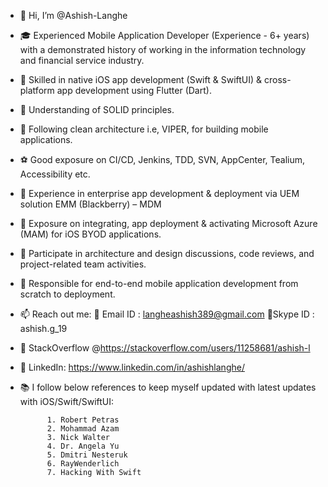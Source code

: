 - 👋 Hi, I’m @Ashish-Langhe

- 🎓 Experienced Mobile Application Developer (Experience - 6+ years) with a demonstrated history of working in the information technology and financial service industry.

- 🌱 Skilled in native iOS app development (Swift & SwiftUI) & cross-platform app development using Flutter (Dart).

- 🎿 Understanding of SOLID principles.

- 🎲 Following clean architecture i.e, VIPER, for building mobile applications.

- ⚽ Good exposure on CI/CD, Jenkins, TDD, SVN, AppCenter, Tealium, Accessibility etc. 

- 📀 Experience in enterprise app development & deployment via UEM solution EMM (Blackberry) – MDM

- 🧿 Exposure on integrating, app deployment & activating Microsoft Azure (MAM) for iOS BYOD applications.

- 🎯 Participate in architecture and design discussions, code reviews, and project-related team activities.

- 📳 Responsible for end-to-end mobile application development from scratch to deployment.

- 📫 Reach out me: 
            📩 Email ID : langheashish389@gmail.com 
            💎Skype ID  : ashish.g_19

- 🎇 StackOverflow @https://stackoverflow.com/users/11258681/ashish-l

- 📘 LinkedIn: https://www.linkedin.com/in/ashishlanghe/

- 📚 I follow below references to keep myself updated with latest updates with iOS/Swift/SwiftUI: 

            1. Robert Petras 
            2. Mohammad Azam
            3. Nick Walter
            4. Dr. Angela Yu
            5. Dmitri Nesteruk
            6. RayWenderlich
            7. Hacking With Swift
            

<!---
Ashish-Langhe/Ashish-Langhe is a ✨ special ✨ repository because its `README.md` (this file) appears on your GitHub profile.
You can click the Preview link to take a look at your changes.
--->
